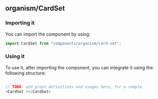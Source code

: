 ## organism/CardSet

<!-- TODO: add a description here! -->

### Importing it

You can import the component by using:

```js
import CardSet from "components/organism/card-set";
```

### Using it

To use it, after importing the component, you can integrate it using the following structure:

```js

// TODO: add props definitions and usages here, for a sample
<CardSet ></CardSet>

```